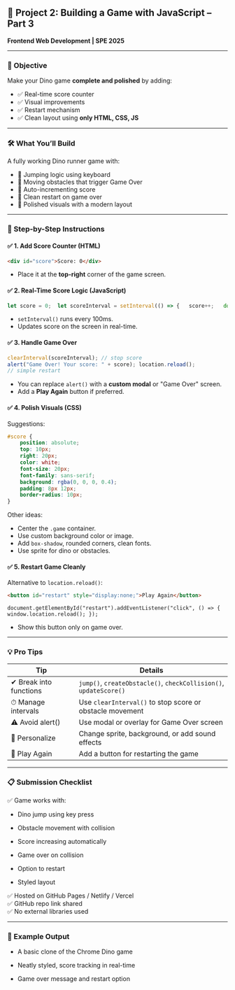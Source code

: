 ## 🦖 Project 2: Building a Game with JavaScript – Part 3

**Frontend Web Development | SPE 2025**

---

### 🎯 Objective

Make your Dino game **complete and polished** by adding:
- ✅ Real-time score counter
- ✅ Visual improvements
- ✅ Restart mechanism
- ✅ Clean layout using **only HTML, CSS, JS**

---

### 🛠️ What You’ll Build

A fully working Dino runner game with:
- 🦖 Jumping logic using keyboard
- 🌵 Moving obstacles that trigger Game Over
- 🧮 Auto-incrementing score
- 🔄 Clean restart on game over
- 🎨 Polished visuals with a modern layout

---

### 🧱 Step-by-Step Instructions

#### ✅ 1. Add Score Counter (HTML)

```html
<div id="score">Score: 0</div>
```

- Place it at the **top-right** corner of the game screen.
    

#### ✅ 2. Real-Time Score Logic (JavaScript)

```js
let score = 0;  let scoreInterval = setInterval(() => {   score++;   document.getElementById("score").innerText = "Score: " + score; }, 100);
```

- `setInterval()` runs every 100ms.
- Updates score on the screen in real-time.

#### ✅ 3. Handle Game Over

```js
clearInterval(scoreInterval); // stop score 
alert("Game Over! Your score: " + score); location.reload(); 
// simple restart
```

- You can replace `alert()` with a **custom modal** or "Game Over" screen.
- Add a **Play Again** button if preferred.

#### ✅ 4. Polish Visuals (CSS)

Suggestions:

```css
#score {   
	position: absolute;   
	top: 10px;   
	right: 20px;   
	color: white;   
	font-size: 20px;   
	font-family: sans-serif;   
	background: rgba(0, 0, 0, 0.4);   
	padding: 8px 12px;   
	border-radius: 10px; 
}
```

Other ideas:

- Center the `.game` container.
- Use custom background color or image.
- Add `box-shadow`, rounded corners, clean fonts.
- Use sprite for dino or obstacles.

#### ✅ 5. Restart Game Cleanly

Alternative to `location.reload()`:


```html
<button id="restart" style="display:none;">Play Again</button>
```

```
document.getElementById("restart").addEventListener("click", () => {   window.location.reload(); });
```

- Show this button only on game over.
    

---

### 💡 Pro Tips

|Tip|Details|
|---|---|
|✔ Break into functions|`jump()`, `createObstacle()`, `checkCollision()`, `updateScore()`|
|⏱ Manage intervals|Use `clearInterval()` to stop score or obstacle movement|
|⚠ Avoid alert()|Use modal or overlay for Game Over screen|
|🎨 Personalize|Change sprite, background, or add sound effects|
|🔁 Play Again|Add a button for restarting the game|

---

### 📋 Submission Checklist

✅ Game works with:

- Dino jump using key press
    
- Obstacle movement with collision
    
- Score increasing automatically
    
- Game over on collision
    
- Option to restart
    
- Styled layout
    

✅ Hosted on GitHub Pages / Netlify / Vercel  
✅ GitHub repo link shared  
✅ No external libraries used

---

### 🧪 Example Output

- A basic clone of the Chrome Dino game
    
- Neatly styled, score tracking in real-time
    
- Game over message and restart option